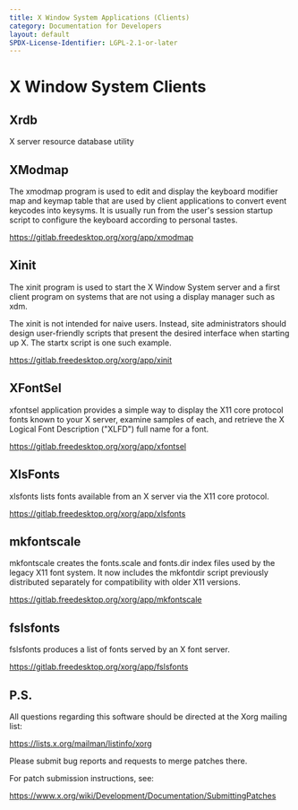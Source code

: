 ```yaml
---
title: X Window System Applications (Clients)
category: Documentation for Developers
layout: default
SPDX-License-Identifier: LGPL-2.1-or-later
---
```


# X Window System Clients

## Xrdb

X server resource database utility

## XModmap

The xmodmap program is used to edit and display the keyboard modifier
map and keymap table that are used by client applications to convert
event keycodes into keysyms.  It is usually run from the user's
session startup script to configure the keyboard according to personal
tastes.

https://gitlab.freedesktop.org/xorg/app/xmodmap


## Xinit

The xinit program is used to start the X Window System server and a first
client program on systems that are not using a display manager such as xdm.

The xinit is not intended for naive users.  Instead, site administrators should
design user-friendly scripts that present the desired interface when starting
up X.  The startx script is one such example.

https://gitlab.freedesktop.org/xorg/app/xinit

## XFontSel
xfontsel application provides a simple way to display the X11 core
protocol fonts known to your X server, examine samples of each, and
retrieve the X Logical Font Description ("XLFD") full name for a font.

https://gitlab.freedesktop.org/xorg/app/xfontsel

## XlsFonts
xlsfonts lists fonts available from an X server via the X11 core protocol.

https://gitlab.freedesktop.org/xorg/app/xlsfonts

## mkfontscale
mkfontscale creates the fonts.scale and fonts.dir index files used by the legacy X11 font system.  It now includes the mkfontdir script previously distributed separately for compatibility with older X11 versions.

https://gitlab.freedesktop.org/xorg/app/mkfontscale

## fslsfonts
fslsfonts produces a list of fonts served by an X font server.

https://gitlab.freedesktop.org/xorg/app/fslsfonts

## P.S.

All questions regarding this software should be directed at the
Xorg mailing list:

  https://lists.x.org/mailman/listinfo/xorg

Please submit bug reports and requests to merge patches there.

For patch submission instructions, see:

  https://www.x.org/wiki/Development/Documentation/SubmittingPatches
